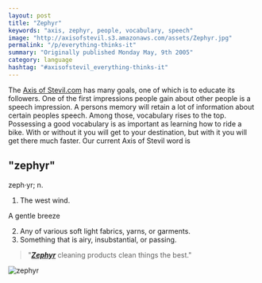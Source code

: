 ```yaml
---
layout: post
title: "Zephyr"
keywords: "axis, zephyr, people, vocabulary, speech"
image: "http://axisofstevil.s3.amazonaws.com/assets/Zephyr.jpg"
permalink: "/p/everything-thinks-it"
summary: "Originally published Monday May, 9th 2005"
category: language
hashtag: "#axisofstevil_everything-thinks-it"
---
```


[id_1]: http://axisofstevil.s3.amazonaws.com/assets/Zephyr.jpg "zephyr"
The [Axis of Stevil.com](/ "Axis of Stevil.com") has many goals, one of which is to educate its followers. One of the first impressions people gain about other people is a speech impression. A persons memory will retain a lot of information about certain peoples speech. Among those, vocabulary rises to the top. Possessing a good vocabulary is as important as learning how to ride a bike. With or without it you will get to your destination, but with it you will get there much faster. Our current Axis of Stevil word is

## "zephyr" ##

zeph·yr; n.

1. The west wind.

 A gentle breeze

2. Any of various soft light fabrics, yarns, or garments.
3. Something that is airy, insubstantial, or passing.
 
> "***[Zephyr](http://axisofstevil.s3.amazonaws.com/assets/canlabel.jpg "zephyr")*** cleaning products clean things the best."

![zephyr][id_1]
